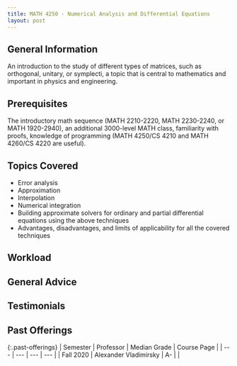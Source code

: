 ```yaml
---
title: MATH 4250 - Numerical Analysis and Differential Equations
layout: post
---
```


<link rel="stylesheet" href="/main.css">

## General Information

An introduction to the study of different types of matrices, such as orthogonal, unitary, or symplecti, a topic that is central to mathematics and important in physics and engineering. 

## Prerequisites

The introductory math sequence (MATH 2210-2220, MATH 2230-2240, or MATH 1920-2940), an additional 3000-level MATH class, familiarity with proofs, knowledge of programming (MATH 4250/CS 4210 and MATH 4260/CS 4220 are useful).
## Topics Covered

  - Error analysis
  - Approximation
  - Interpolation
  - Numerical integration
  - Building approximate solvers for ordinary and partial differential equations using the above techniques
  - Advantages, disadvantages, and limits of applicability for all the covered techniques
  
## Workload



## General Advice


  
## Testimonials


## Past Offerings

{:.past-offerings}
| Semester | Professor | Median Grade | Course Page |
| --- | --- | --- | --- |
| Fall 2020 | Alexander Vladimirsky | A- | |
